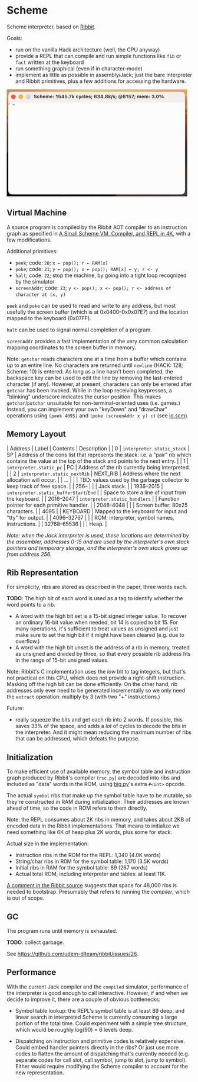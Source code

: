 # Scheme

Scheme interpreter, based on [Ribbit](https://github.com/udem-dlteam/ribbit/).

Goals:
- run on the vanilla Hack architecture (well, the CPU anyway)
- provide a REPL that can compile and run simple functions like `fib` or `fact` written at the
  keyboard
- run something graphical (even if in character-mode)
- implement as little as possible in assembly/Jack; just the bare interpreter and Ribbit primitives,
  plus a few additions for accessing the hardware.

![evaluating (+ 1 2)](capture.gif)


## Virtual Machine

A source program is compiled by the Ribbit AOT compiler to an instruction graph as specified in
[A Small Scheme VM, Compiler, and REPL in 4K](http://www.iro.umontreal.ca/~feeley/papers/YvonFeeleyVMIL21.pdf),
with a few modifications.

Additional primitives:
- `peek`; code: `20`; `x ← pop(); r ← RAM[x]`
- `poke`; code: `21`; `y ← pop(); x ← pop(); RAM[x] ← y; r <- y`
- `halt`; code: `22`; stop the machine, by going into a tight loop recognized by the simulator
- `screenAddr`; code: `23`; `y <- pop(); x <- pop(); r <- address of character at (x, y)`

`peek` and `poke` can be used to read and write to any address, but most usefully the screen buffer
(which is at 0x0400–0x0x07E7) and the location mapped to the keyboard (0x07FF).

`halt` can be used to signal normal completion of a program.

`screenAddr` provides a fast implementation of the very common calculation mapping coordinates
to the screen buffer in memory.

Note: `getchar` reads characters one at a time from a buffer which contains up to an entire line.
No characters are returned until `newline` (HACK: 128; Scheme: 10) is entered. As long as a line
hasn't been completed, the backspace key can be used to edit the line by removing the last-entered
character (if any).
However, at present, characters can only be entered after `getchar` has been invoked. While in the
loop receiving keypresses, a "blinking" underscore indicates the cursor position.
This makes `getchar`/`putchar` unsuitable for non-terminal-oriented uses (i.e. games.) Instead, you
can implement your own "keyDown" and "drawChar" operations using `(peek 4095)` and
`(poke (screenAddr x y) c)` (see [io.scm](io.scm)).


## Memory Layout

| Address | Label                            | Contents | Description |
| 0       | `interpreter.static_stack`       | SP       | Address of the cons list that represents the stack: i.e. a "pair" rib which contains the value at the top of the stack and points to the next entry.                   |
| 1       | `interpreter.static_pc`          | PC       | Address of the rib currently being interpreted.   |
| 2       | `interpreter.static_nextRib`     | NEXT_RIB | Address where the next allocation will occur.     |
| ...     |                                  |          | TBD: values used by the garbage collector to keep track of free space. |
| 256–    |                                  |          | Jack stack.                                       |
| 1936–2015 | `interpreter.static_bufferStart`/`End` |  | Space to store a line of input from the keyboard. |
| 2016–2047 | `interpreter.static_handlers`  |          | Function pointer for each primitive handler.      |
| 2048-4048 |                                |          | Screen buffer: 80x25 characters.                  |
| 4095      |                                | KEYBOARD | Mapped to the keyboard for input and "tty" for output. |
| 4096–32767 |                               |          | ROM: interpreter, symbol names, instructions.     |
| 32768–65536 |                              |          | Heap.                                             |

*Note: when the Jack interpreter is used, these locations are determined by the assembler,
addresses 0-15 and are used by the interpreter's own stack pointers and temporary storage, and the
interpreter's own stack grows up from address 256.*


## Rib Representation

For simplicity, ribs are stored as described in the paper, three words each.

**TODO**: The high bit of each word is used as a tag to identify whether the word points to a rib.
- A word with the high bit set is a 15-bit signed integer value. To recover an ordinary 16-bit value when
    needed, bit 14 is copied to bit 15. For many operations, it's sufficient to treat values as unsigned
    and just make sure to set the high bit if it might have been cleared (e.g. due to overflow.)
- A word with the high bit unset is the address of a rib in memory, treated as unsigned and
    divided by three, so that every possible rib address fits in the range of 15-bit unsigned values.

Note: Ribbit's C implementation uses the *low* bit to tag integers, but that's not practical on this
CPU, which does not provide a right-shift instruction. Masking off the high bit can be done efficiently.
On the other hand, rib addresses only ever need to be generated incrementally so we only need the
`extract` operation: multiply by 3 (with two "+" instructions.)

Future:
- really squeeze the bits and get each rib into 2 words. If possible, this saves 33% of the space,
    and adds a *lot* of cycles to decode the bits in the interpreter. And it might mean reducing
    the maximum number of ribs that can be addressed, which defeats the purpose.


## Initialization

To make efficient use of available memory, the symbol table and instruction graph produced by
Ribbit's compiler (`rsc.py`) are decoded into ribs and included as "data" words in the ROM, using
[big.py](../big.py)'s extra `#<int>` opcode.

The actual `symbol` ribs that make up the symbol table have to be mutable, so they're constructed
in RAM during initialization. Their addresses are known ahead of time, so the code in ROM refers to
them directly.

Note: the REPL consumes about 2K ribs in memory, and takes about 2KB of encoded data in the Ribbit
implementations. That means to initialize we need something like 6K of heap plus 2K words, plus
some for stack.

Actual size in the implementation:
- Instruction ribs in the ROM for the REPL: 1,340 (4.0K words)
- String/char ribs in R0M for the symbol table: 1,170 (3.5K words)
- Initial ribs in RAM for the symbol table: 89 (267 words)
- Actual total ROM, including interpreter and tables: at least 11K.


[A comment in the Ribbit source](https://github.com/udem-dlteam/ribbit/blob/dev/src/host/c/rvm.c#L207)
suggests that space for 48,000 ribs is needed to bootstrap. Presumably that refers to running the
*compiler*, which is out of scope.


## GC

The program runs until memory is exhausted.

**TODO**: collect garbage.

See https://github.com/udem-dlteam/ribbit/issues/26.


## Performance

With the current Jack compiler and the `compiled` simulator, performance of the interpreter is good
enough to call interactive. However, if and when we decide to improve it, there are a couple of
obvious bottlenecks:

- Symbol table lookup: the REPL's symbol table is at least 89 deep, and linear search in interpreted
  Scheme is currently consuming a large portion of the total time. Could experiment with a simple tree
  structure, which would be roughly log(90) = 6 levels deep.

- Dispatching on instruction and primitive codes is relatively expensive. Could embed handler pointers
  directly in the ribs? Or just use more codes to flatten the amount of dispatching that's currently
  needed (e.g. separate codes for call slot, call symbol, jump to slot, jump to symbol). Either would
  require modifying the Scheme compiler to account for the new representation.
